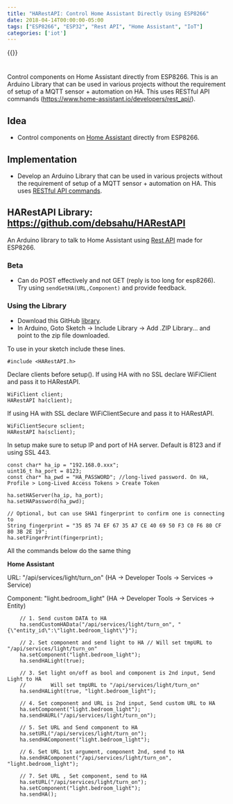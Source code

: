 ```yaml
---
title: "HARestAPI: Control Home Assistant Directly Using ESP8266"
date: 2018-04-14T00:00:00-05:00
tags: ["ESP8266", "ESP32", "Rest API", "Home Assistant", "IoT"]
categories: ['iot']
---
```


{{<youtube XV_X3e7xwDE>}}

#

Control components on Home Assistant directly from ESP8266. This is an Arduino Library that can be used in various projects without the requirement of setup of a MQTT sensor + automation on HA. This uses RESTful API commands (https://www.home-assistant.io/developers/rest_api/).

## Idea

- Control components on [Home Assistant](https://www.home-assistant.io/) directly from ESP8266.

## Implementation

- Develop an Arduino Library that can be used in various projects without the requirement of setup of a MQTT sensor + automation on HA. This uses [RESTful API commands](https://developers.home-assistant.io/docs/en/external_api_rest.html).

## HARestAPI Library: https://github.com/debsahu/HARestAPI

An Arduino library to talk to Home Assistant using [Rest API](https://www.home-assistant.io/developers/rest_api/) made for ESP8266.

### Beta
* Can do POST effectively and not GET (reply is too long for esp8266). Try using `sendGetHA(URL,Component)` and provide feedback.

### Using the Library
* Download this GitHub [library](https://github.com/debsahu/HARestAPI/archive/master.zip).
* In Arduino, Goto Sketch -> Include Library -> Add .ZIP Library... and point to the zip file downloaded.

To use in your sketch include these lines.
```
#include <HARestAPI.h>
```
Declare clients before setup().
If using HA with no SSL declare WiFiClient and pass it to HARestAPI.
```
WiFiClient client;
HARestAPI ha(client);
```
If using HA with SSL declare WiFiClientSecure and pass it to HARestAPI.
```
WiFiClientSecure sclient;
HARestAPI ha(sclient);
```
In setup make sure to setup IP and port of HA server. Default is 8123 and if using SSL 443.
```
const char* ha_ip = "192.168.0.xxx";
uint16_t ha_port = 8123;
const char* ha_pwd = "HA_PASSWORD"; //long-lived password. On HA, Profile > Long-Lived Access Tokens > Create Token

ha.setHAServer(ha_ip, ha_port);
ha.setHAPassword(ha_pwd);
  
// Optional, but can use SHA1 fingerprint to confirm one is connecting to 
String fingerprint = "35 85 74 EF 67 35 A7 CE 40 69 50 F3 C0 F6 80 CF 80 3B 2E 19";
ha.setFingerPrint(fingerprint);
```
All the commands below do the same thing

**Home Assistant**

URL: "/api/services/light/turn_on" (HA -> Developer Tools -> Services -> Service)

Component: "light.bedroom_light" (HA -> Developer Tools -> Services -> Entity)

```
    // 1. Send custom DATA to HA
    ha.sendCustomHAData("/api/services/light/turn_on", "{\"entity_id\":\"light.bedroom_light\"}");
```
```
    // 2. Set component and send light to HA // Will set tmpURL to "/api/services/light/turn_on"
    ha.setComponent("light.bedroom_light");
    ha.sendHALight(true);
```
```  
    // 3. Set light on/off as bool and component is 2nd input, Send Light to HA 
    //        Will set tmpURL to "/api/services/light/turn_on"
    ha.sendHALight(true, "light.bedroom_light");
```
```  
    // 4. Set component and URL is 2nd input, Send custom URL to HA
    ha.setComponent("light.bedroom_light");
    ha.sendHAURL("/api/services/light/turn_on");
```
```  
    // 5. Set URL and Send component to HA
    ha.setURL("/api/services/light/turn_on");
    ha.sendHAComponent("light.bedroom_light");
```
```  
    // 6. Set URL 1st argument, component 2nd, send to HA
    ha.sendHAComponent("/api/services/light/turn_on", "light.bedroom_light");
```
```  
    // 7. Set URL , Set component, send to HA
    ha.setURL("/api/services/light/turn_on");
    ha.setComponent("light.bedroom_light");
    ha.sendHA();
```
